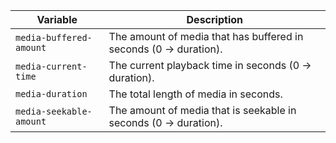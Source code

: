 | Variable                | Description                                                       |
| ----------------------- | ----------------------------------------------------------------- |
| `media-buffered-amount` | The amount of media that has buffered in seconds (0 -> duration). |
| `media-current-time`    | The current playback time in seconds (0 -> duration).             |
| `media-duration`        | The total length of media in seconds.                             |
| `media-seekable-amount` | The amount of media that is seekable in seconds (0 -> duration).  |
